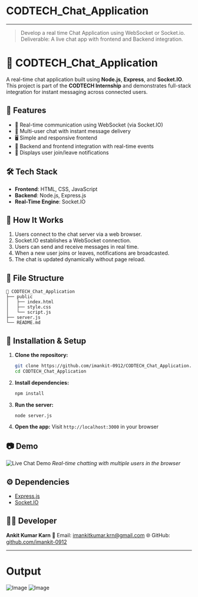 # CODTECH_Chat_Application
____________________________________________________________________
> Develop a real time Chat Application using WebSocket or Socket.io.
  Deliverable: A live chat app with frontend and Backend integration.


# 💬 CODTECH_Chat_Application

A real-time chat application built using **Node.js**, **Express**, and **Socket.IO**. This project is part of the **CODTECH Internship** and demonstrates full-stack integration for instant messaging across connected users.

## 📌 Features

* 🔗 Real-time communication using WebSocket (via Socket.IO)
* 👥 Multi-user chat with instant message delivery
* 🖥️ Simple and responsive frontend
* 🧩 Backend and frontend integration with real-time events
* 📃 Displays user join/leave notifications

## 🛠️ Tech Stack

* **Frontend**: HTML, CSS, JavaScript
* **Backend**: Node.js, Express.js
* **Real-Time Engine**: Socket.IO

## 🚀 How It Works

1. Users connect to the chat server via a web browser.
2. Socket.IO establishes a WebSocket connection.
3. Users can send and receive messages in real time.
4. When a new user joins or leaves, notifications are broadcasted.
5. The chat is updated dynamically without page reload.

## 📂 File Structure

```
📁 CODTECH_Chat_Application
├── public
│   ├── index.html
│   ├── style.css
│   └── script.js
├── server.js
└── README.md
```

## 🔧 Installation & Setup

1. **Clone the repository:**

   ```bash
   git clone https://github.com/imankit-0912/CODTECH_Chat_Application.git
   cd CODTECH_Chat_Application
   ```

2. **Install dependencies:**

   ```bash
   npm install
   ```

3. **Run the server:**

   ```bash
   node server.js
   ```

4. **Open the app:**
   Visit `http://localhost:3000` in your browser

## 📷 Demo

![Live Chat Demo](screenshot.png)
*Real-time chatting with multiple users in the browser*

## ⚙️ Dependencies

* [Express.js](https://expressjs.com/)
* [Socket.IO](https://socket.io/)

## 🧑‍💻 Developer

**Ankit Kumar Karn**
📧 Email: [imankitkumar.krn@gmail.com](mailto:imankitkumar.krn@gmail.com)
🌐 GitHub: [github.com/imankit-0912](https://github.com/imankit-0912)

---
# Output 
![Image](https://github.com/user-attachments/assets/72cd79ef-bf04-4bfe-9c16-02c089e14b74)
![Image](https://github.com/user-attachments/assets/d21bb1f2-4706-4eeb-899b-dae20ac1de6f)
